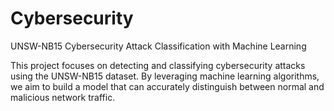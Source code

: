 # Cybersecurity
UNSW-NB15 Cybersecurity Attack Classification with Machine Learning

This project focuses on detecting and classifying cybersecurity attacks using the UNSW-NB15 dataset. By leveraging machine learning algorithms, we aim to build a model that can accurately distinguish between normal and malicious network traffic.
